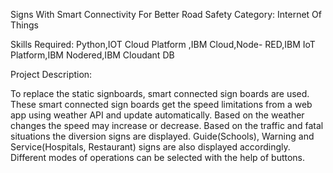 
Signs With Smart Connectivity For Better Road Safety
Category: Internet Of Things

Skills Required:
Python,IOT Cloud Platform ,IBM Cloud,Node- RED,IBM IoT Platform,IBM Nodered,IBM Cloudant DB

Project Description:

To replace the static signboards, smart connected sign boards are used.
These smart connected sign boards get the speed limitations from a web app using weather API and update automatically.
Based on the weather changes the speed may increase or decrease.
Based on the traffic and fatal situations the diversion signs are displayed.
Guide(Schools), Warning and Service(Hospitals, Restaurant) signs are also displayed accordingly.
Different modes of operations can be selected with the help of buttons.
